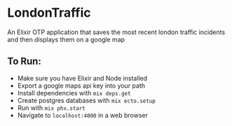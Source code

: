 # LondonTraffic
An Elixir OTP application that saves the most recent london traffic incidents and then displays them on a google map


## To Run:
  - Make sure you have Elixir and Node installed
  - Export a google maps api key into your path
  - Install dependencies with `mix deps.get`
  - Create postgres databases with `mix ecto.setup`
  - Run with `mix phx.start`
  - Navigate to `localhost:4000` in a web browser
